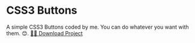 # CSS3 Buttons
A simple CSS3 Buttons coded by me. You can do whatever you want with them. 😊.
[🔽💽 Download Project](https://github.com/meshaalhaji/css3buttons/raw/master/CSS3%20buttons%20by%20meshaalblog.zip)
